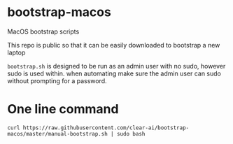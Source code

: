 # bootstrap-macos
MacOS bootstrap scripts

This repo is public so that it can be easily downloaded to bootstrap a new laptop

`bootstrap.sh` is designed to be run as an admin user with no sudo, however sudo is used within. when automating make sure the admin user can sudo without prompting for a password. 


# One line command

`curl https://raw.githubusercontent.com/clear-ai/bootstrap-macos/master/manual-bootstrap.sh | sudo bash`
